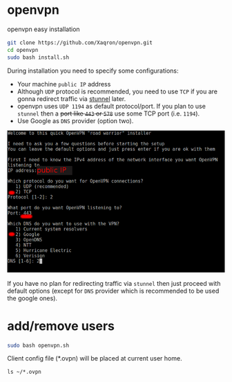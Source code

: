 # openvpn
openvpn easy installation

```bash
git clone https://github.com/Xaqron/openvpn.git
cd openvpn
sudo bash install.sh
```

During installation you need to specify some configurations:
* Your machine `public IP` address
* Although `UDP` protocol is recommended, you need to use `TCP` if you are gonna redirect traffic via [stunnel](https://www.stunnel.org) later.
* openvpn uses `UDP 1194` as default protocol/port. If you plan to use `stunnel` then a ~~port like `443` or `578`~~ use some TCP port (i.e. `1194`).
* Use Google as `DNS` provider (option two).

<img src ="img/config.png">

If you have no plan for redirecting traffic via `stunnel` then just proceed with default options (except for `DNS` provider which is recommended to be used the google ones).

# add/remove users
```bash
sudo bash openvpn.sh
```
Client config file (*.ovpn) will be placed at current user home.
```
ls ~/*.ovpn
```